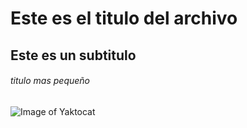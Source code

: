 # Este es el titulo del archivo
## Este es un subtitulo
###### titulo mas pequeño
![Image of Yaktocat](https://octodex.github.com/images/yaktocat.png)
